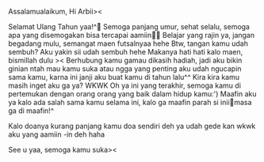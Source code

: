 Assalamualaikum,
Hi Arbii><

Selamat Ulang Tahun yaa!^🥳
Semoga panjang umur, sehat selalu, semoga apa yang disemogakan bisa tercapai aamiin🙏🏻
Belajar yang rajin ya, jangan begadang mulu, semangat maen futsalnyaa hehe
Btw, tangan kamu udah sembuh? Aku yakin sii udah sembuh hehe
Makanya hati hati kalo maen, bismillah dulu ><
Berhubung kamu gamau dikasih hadiah, jadi aku bikin ginian ntah mau kamu suka atau ngga yang penting
aku udah ngucapin sama kamu, karna ini janji aku buat kamu di tahun lalu^^
Kira kira kamu masih inget aku ga ya? WKWK
Oh ya ini yang terakhir, semoga kamu di pertemukan dengan orang orang yang baik dalam hidup kamu:')
Maafin aku ya kalo ada salah sama kamu selama ini, kalo ga maafin parah si inii🗿masa ga di maafin!^

Kalo doanya kurang panjang kamu doa sendiri deh ya udah gede kan wkwk aku yang aamiin -in deh haha

See u yaa, semoga kamu suka><



<!---
Chayy00/Chayy00 is a ✨ special ✨ repository because its `README.md` (this file) appears on your GitHub profile.
You can click the Preview link to take a look at your changes.
--->
